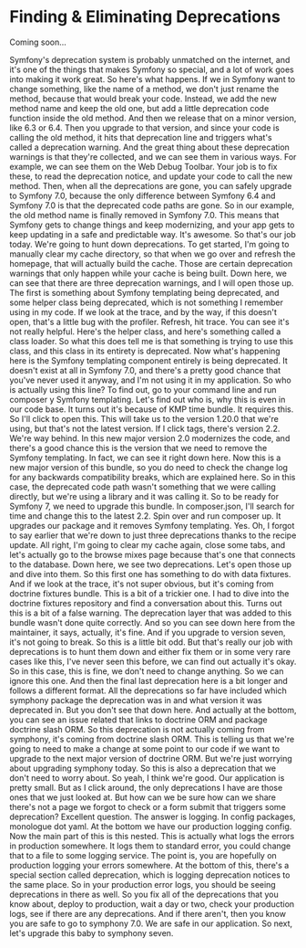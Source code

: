 # Finding & Eliminating Deprecations

Coming soon...

Symfony's deprecation system is probably unmatched on the internet, and it's one of the things that makes Symfony so special, and a lot of work goes into making it work great. So here's what happens. If we in Symfony want to change something, like the name of a method, we don't just rename the method, because that would break your code. Instead, we add the new method name and keep the old one, but add a little deprecation code function inside the old method. And then we release that on a minor version, like 6.3 or 6.4. Then you upgrade to that version, and since your code is calling the old method, it hits that deprecation line and triggers what's called a deprecation warning. And the great thing about these deprecation warnings is that they're collected, and we can see them in various ways. For example, we can see them on the Web Debug Toolbar. Your job is to fix these, to read the deprecation notice, and update your code to call the new method. Then, when all the deprecations are gone, you can safely upgrade to Symfony 7.0, because the only difference between Symfony 6.4 and Symfony 7.0 is that the deprecated code paths are gone. So in our example, the old method name is finally removed in Symfony 7.0. This means that Symfony gets to change things and keep modernizing, and your app gets to keep updating in a safe and predictable way. It's awesome. So that's our job today. We're going to hunt down deprecations. To get started, I'm going to manually clear my cache directory, so that when we go over and refresh the homepage, that will actually build the cache. Those are certain deprecation warnings that only happen while your cache is being built. Down here, we can see that there are three deprecation warnings, and I will open those up. The first is something about Symfony templating being deprecated, and some helper class being deprecated, which is not something I remember using in my code. If we look at the trace, and by the way, if this doesn't open, that's a little bug with the profiler. Refresh, hit trace. You can see it's not really helpful. Here's the helper class, and here's something called a class loader. So what this does tell me is that something is trying to use this class, and this class in its entirety is deprecated.  Now what's happening here is the Symfony templating component entirely is being deprecated. It doesn't exist at all in Symfony 7.0, and there's a pretty good chance that you've never used it anyway, and I'm not using it in my application. So who is actually using this line? To find out, go to your command line and run composer y Symfony templating. Let's find out who is, why this is even in our code base. It turns out it's because of KMP time bundle. It requires this. So I'll click to open this. This will take us to the version 1.20.0 that we're using, but that's not the latest version. If I click tags, there's version 2.2. We're way behind. In this new major version 2.0 modernizes the code, and there's a good chance this is the version that we need to remove the Symfony templating. In fact, we can see it right down here. Now this is a new major version of this bundle, so you do need to check the change log for any backwards compatibility breaks, which are explained here. So in this case, the deprecated code path wasn't something that we were calling directly, but we're using a library and it was calling it. So to be ready for Symfony 7, we need to upgrade this bundle. In composer.json, I'll search for time and change this to the latest 2.2. Spin over and run composer up. It upgrades our package and it removes Symfony templating. Yes. Oh, I forgot to say earlier that we're down to just three deprecations thanks to the recipe update. All right, I'm going to clear my cache again, close some tabs, and let's actually go to the browse mixes page because that's one that connects to the database. Down here, we see two deprecations. Let's open those up and dive into them. So this first one has something to do with data fixtures. And if we look at the trace, it's not super obvious, but it's coming from doctrine fixtures bundle. This is a bit of a trickier one. I had to dive into the doctrine fixtures repository and find a conversation about this. Turns out this is a bit of a false warning. The deprecation layer that was added to this bundle wasn't done quite correctly. And so you can see down here from the maintainer, it says, actually, it's fine.  And if you upgrade to version seven, it's not going to break. So this is a little bit odd. But that's really our job with deprecations is to hunt them down and either fix them or in some very rare cases like this, I've never seen this before, we can find out actually it's okay. So in this case, this is fine, we don't need to change anything. So we can ignore this one. And then the final last deprecation here is a bit longer and follows a different format. All the deprecations so far have included which symphony package the deprecation was in and what version it was deprecated in. But you don't see that down here. And actually at the bottom, you can see an issue related that links to doctrine ORM and package doctrine slash ORM. So this deprecation is not actually coming from symphony, it's coming from doctrine slash ORM. This is telling us that we're going to need to make a change at some point to our code if we want to upgrade to the next major version of doctrine ORM. But we're just worrying about upgrading symphony today. So this is also a deprecation that we don't need to worry about. So yeah, I think we're good. Our application is pretty small. But as I click around, the only deprecations I have are those ones that we just looked at. But how can we be sure how can we share there's not a page we forgot to check or a form submit that triggers some deprecation? Excellent question. The answer is logging. In config packages, monologue dot yaml. At the bottom we have our production logging config. Now the main part of this is this nested. This is actually what logs the errors in production somewhere. It logs them to standard error, you could change that to a file to some logging service. The point is, you are hopefully on production logging your errors somewhere. At the bottom of this, there's a special section called deprecation, which is logging deprecation notices to the same place. So in your production error logs, you should be seeing deprecations in there as well. So you fix all of the deprecations that you know about, deploy to production, wait a day or two, check your production logs, see if there are any deprecations.  And if there aren't, then you know you are safe to go to symphony 7.0. We are safe in our application. So next, let's upgrade this baby to symphony seven.
